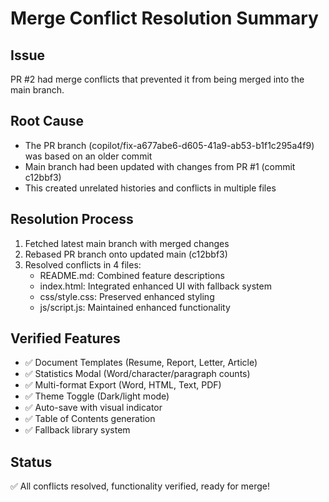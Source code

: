 # Merge Conflict Resolution Summary

## Issue
PR #2 had merge conflicts that prevented it from being merged into the main branch.

## Root Cause
- The PR branch (copilot/fix-a677abe6-d605-41a9-ab53-b1f1c295a4f9) was based on an older commit
- Main branch had been updated with changes from PR #1 (commit c12bbf3)
- This created unrelated histories and conflicts in multiple files

## Resolution Process
1. Fetched latest main branch with merged changes
2. Rebased PR branch onto updated main (c12bbf3)
3. Resolved conflicts in 4 files:
   - README.md: Combined feature descriptions
   - index.html: Integrated enhanced UI with fallback system
   - css/style.css: Preserved enhanced styling
   - js/script.js: Maintained enhanced functionality

## Verified Features
- ✅ Document Templates (Resume, Report, Letter, Article)
- ✅ Statistics Modal (Word/character/paragraph counts)
- ✅ Multi-format Export (Word, HTML, Text, PDF)
- ✅ Theme Toggle (Dark/light mode)
- ✅ Auto-save with visual indicator
- ✅ Table of Contents generation
- ✅ Fallback library system

## Status
✅ All conflicts resolved, functionality verified, ready for merge!